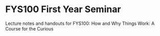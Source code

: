 # FYS100 First Year Seminar
Lecture notes and handouts for FYS100: How and Why Things Work: A Course for the
Curious
